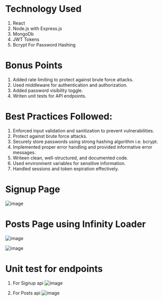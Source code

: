 # Technology Used
1. React
2. Node.js with Express.js
3. MongoDb
4. JWT Tokens
5. Bcrypt For Password Hashing

# Bonus Points
1. Added rate limiting to protect against brute force attacks.
2. Used middleware for authentication and authorization.
3. Added password visibility toggle.
4. Writen unit tests for API endpoints.

# Best Practices Followed:
1. Enforced input validation and sanitization to prevent vulnerabilities.
2. Protect against brute force attacks.
3. Securely store passwords using strong hashing algorithm i.e. bcrypt.
4. Implemented proper error handling and provided informative error messages.
5. Writeen clean, well-structured, and documented code.
6. Used environment variables for sensitive information.
7. Handled sessions and token expiration effectively.



# Signup Page
![image](https://github.com/Developer-vansh/Full-Stack-Assignment/assets/117535964/91ec82ab-197f-40e5-b1eb-d227a4bd2b5d)


# Posts Page using Infinity Loader
![image](https://github.com/Developer-vansh/Full-Stack-Assignment/assets/117535964/20997a58-1c7f-41fe-afee-cf21f51ae9f0)

![image](https://github.com/Developer-vansh/Full-Stack-Assignment/assets/117535964/86f6d30f-aa58-4f92-8c0f-229f6675849e)

# Unit test for endpoints

1. For Signup api
   ![image](https://github.com/Developer-vansh/Full-Stack-Assignment/assets/117535964/21bfee0e-7492-4145-9828-c5655419caa5)

2. For Posts api
   ![image](https://github.com/Developer-vansh/Full-Stack-Assignment/assets/117535964/e1dd80e6-7c96-44a6-9d6a-49d92e147931)




